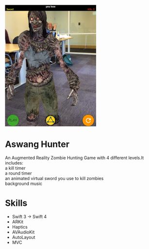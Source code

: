 

<img src="ScreenShot.jpeg" alt="drawing" width="300"/>

# Aswang Hunter
An Augmented Reality Zombie Hunting Game with 4 different levels.It includes:<br>
a kill timer <br>
a round timer <br>
an animated virtual sword  you use to kill zombies <br>
background music <br>

# Skills
- Swift 3 -> Swift 4
- ARKit
- Haptics
- AVAudioKit
- AutoLayout
- MVC

